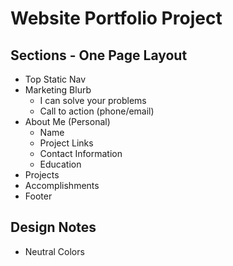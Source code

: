 # Website Portfolio Project

## Sections - One Page Layout

- Top Static Nav
- Marketing Blurb
  - I can solve your problems
  - Call to action (phone/email)
- About Me (Personal)
  - Name
  - Project Links
  - Contact Information
  - Education
- Projects
- Accomplishments
- Footer

## Design Notes

- Neutral Colors
